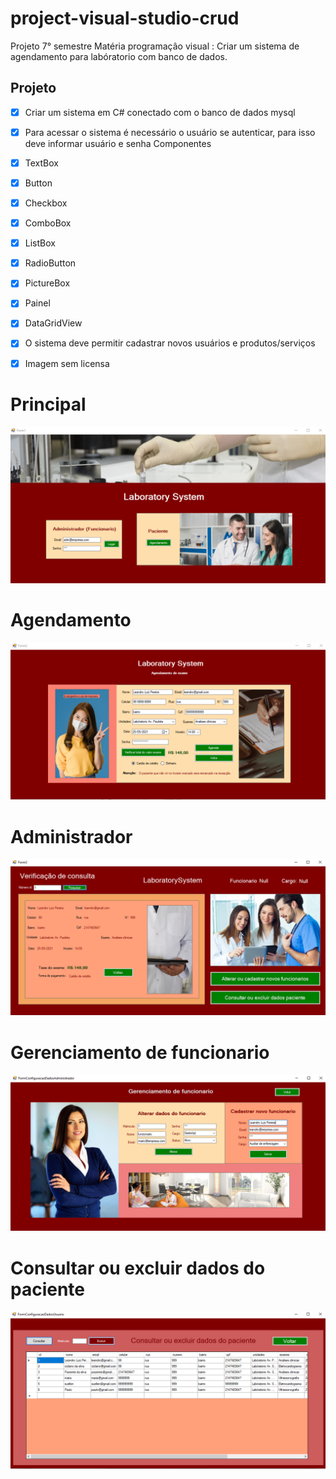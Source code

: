 # project-visual-studio-crud
 Projeto 7° semestre Matéria programaçâo visual : Criar um sistema  de agendamento para labóratorio com banco de dados.

## Projeto
- [X] Criar um sistema em C# conectado com o banco de dados mysql
- [X] Para acessar o sistema é necessário o usuário se autenticar, para isso deve informar usuário e senha
 Componentes
 - [x] TextBox
 - [x] Button
 - [x] Checkbox
 - [x] ComboBox
 - [x] ListBox
 - [x] RadioButton
 - [x] PictureBox
 - [x] Painel
 - [x] DataGridView
- [x] O sistema deve permitir cadastrar novos usuários e produtos/serviços
- [x] Imagem sem licensa




# Principal

![imagem](https://github.com/leandroluizpereira/project-visual-studio-crud/blob/main/imagens/1.png)

# Agendamento

![imagem](https://github.com/leandroluizpereira/project-visual-studio-crud/blob/main/imagens/2.png)

# Administrador

![imagem](https://github.com/leandroluizpereira/project-visual-studio-crud/blob/main/imagens/3.png)

# Gerenciamento de funcionario

![imagem](https://github.com/leandroluizpereira/project-visual-studio-crud/blob/main/imagens/4.png)

# Consultar ou excluir dados do paciente

![imagem](https://github.com/leandroluizpereira/project-visual-studio-crud/blob/main/imagens/5.png)
